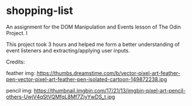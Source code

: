 # shopping-list
An assignment for the DOM Manipulation and Events lesson of The Odin Project. I

This project took 3 hours and helped me form a better understanding of event listeners
and extracting/applying user inputs. 

Credits:

feather img: https://thumbs.dreamstime.com/b/vector-pixel-art-feather-pen-vector-pixel-art-feather-pen-isolated-cartoon-149872238.jpg

pencil img: https://thumbnail.imgbin.com/17/21/13/imgbin-pixel-art-pencil-others-UwjV4qStVQMfqL8Mf7ZjyYwDS_t.jpg
